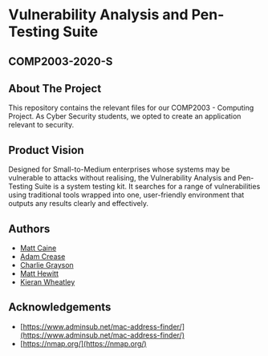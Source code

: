 # Vulnerability Analysis and Pen-Testing Suite #
## COMP2003-2020-S ##

## About The Project ##
This repository contains the relevant files for our COMP2003 - Computing Project. As Cyber Security students, we opted to create an application relevant to security.

## Product Vision ##
Designed for Small-to-Medium enterprises whose systems may be vulnerable to attacks without realising, the Vulnerability Analysis and Pen-Testing Suite is a system testing kit. It searches for a range of vulnerabilities using traditional tools wrapped into one, user-friendly environment that outputs any results clearly and effectively.


## Authors ##
* [Matt Caine](https://github.com/Matt-Caine)
* [Adam Crease](https://github.com/creaseaj)
* [Charlie Grayson](https://github.com/charlie-grayson)
* [Matt Hewitt](https://github.com/mhewitt9pq)
* [Kieran Wheatley](https://github.com/kieranwheatley)

## Acknowledgements ##
* [https://www.adminsub.net/mac-address-finder/](https://www.adminsub.net/mac-address-finder/)
* [https://nmap.org/](https://nmap.org/)
